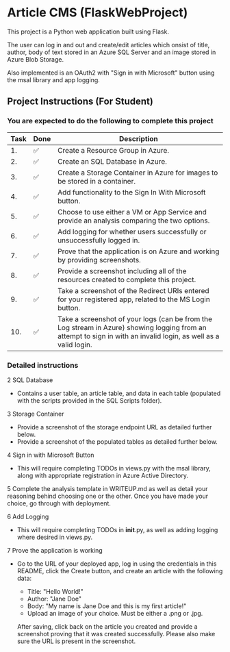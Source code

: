 # Article CMS (FlaskWebProject)

This project is a Python web application built using Flask.

The user can log in and out and create/edit articles which onsist of title, author, body of text stored in an Azure SQL Server and an image stored in Azure Blob Storage.

Also implemented is an OAuth2 with "Sign in with Microsoft" button using the msal library and app logging.

## Project Instructions (For Student)

### You are expected to do the following to complete this project

Task | Done | Description
--- | --- | ---
1.| :white_check_mark: | Create a Resource Group in Azure.
2.| :white_check_mark: | Create an SQL Database in Azure.
3.| :white_check_mark: | Create a Storage Container in Azure for images to be stored in a container.
4.| :white_check_mark: | Add functionality to the Sign In With Microsoft button.
5.| :white_check_mark: | Choose to use either a VM or App Service and provide an analysis comparing the two options.
6.| :white_check_mark: | Add logging for whether users successfully or unsuccessfully logged in.
7.| :white_check_mark: | Prove that the application is on Azure and working by providing screenshots.
8.| :white_check_mark: | Provide a screenshot including all of the resources created to complete this project.
9.| :white_check_mark: | Take a screenshot of the Redirect URIs entered for your registered app, related to the MS Login button.
10.| :white_check_mark: | Take a screenshot of your logs (can be from the Log stream in Azure) showing logging from an attempt to sign in with an invalid login, as well as a valid login.

### Detailed instructions

2 SQL Database

- Contains a user table, an article table, and data in each table (populated with the scripts provided in the SQL Scripts folder).

3 Storage Container

- Provide a screenshot of the storage endpoint URL as detailed further below.
- Provide a screenshot of the populated tables as detailed further below.

4 Sign in with Microsoft Button

- This will require completing TODOs in views.py with the msal library, along with appropriate registration in Azure Active Directory.

5 Complete the analysis template in WRITEUP.md as well as detail your reasoning behind choosing one or the other. Once you have made your choice, go through with deployment.

6 Add Logging

- This will require completing TODOs in __init__.py, as well as adding logging where desired in views.py.

7 Prove the application is working

- Go to the URL of your deployed app, log in using the credentials in this README, click the Create button, and create an article with the following data:
  - Title: "Hello World!"
  - Author: "Jane Doe"
  - Body: "My name is Jane Doe and this is my first article!"
  - Upload an image of your choice. Must be either a .png or .jpg.

   After saving, click back on the article you created and provide a screenshot proving that it was created successfully. Please also make sure the URL is present in the screenshot.
